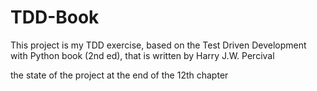 # TDD-Book
This project is my TDD exercise,
based on the Test Driven Development with Python book (2nd ed),
that is written by Harry J.W. Percival

the state of the project at the end of the 12th chapter
